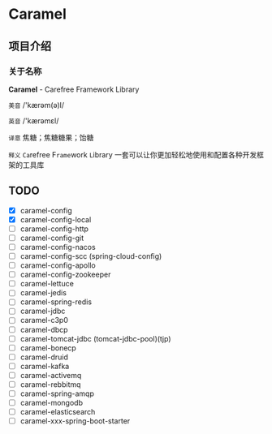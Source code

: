 # Caramel

## 项目介绍

### 关于名称

**Caramel** - Carefree Framework Library

`美音` /'kærəm(ə)l/

`英音` /'kærəmɛl/

`译意` 焦糖；焦糖糖果；饴糖

`释义` `Ca`refree F`rame`work `L`ibrary 一套可以让你更加轻松地使用和配置各种开发框架的工具库

## TODO

- [x] caramel-config
- [x] caramel-config-local
- [ ] caramel-config-http
- [ ] caramel-config-git
- [ ] caramel-config-nacos
- [ ] caramel-config-scc (spring-cloud-config)
- [ ] caramel-config-apollo
- [ ] caramel-config-zookeeper
- [ ] caramel-lettuce
- [ ] caramel-jedis
- [ ] caramel-spring-redis
- [ ] caramel-jdbc
- [ ] caramel-c3p0
- [ ] caramel-dbcp
- [ ] caramel-tomcat-jdbc (tomcat-jdbc-pool)(tjp)
- [ ] caramel-bonecp
- [ ] caramel-druid
- [ ] caramel-kafka
- [ ] caramel-activemq
- [ ] caramel-rebbitmq
- [ ] caramel-spring-amqp
- [ ] caramel-mongodb
- [ ] caramel-elasticsearch
- [ ] caramel-xxx-spring-boot-starter
